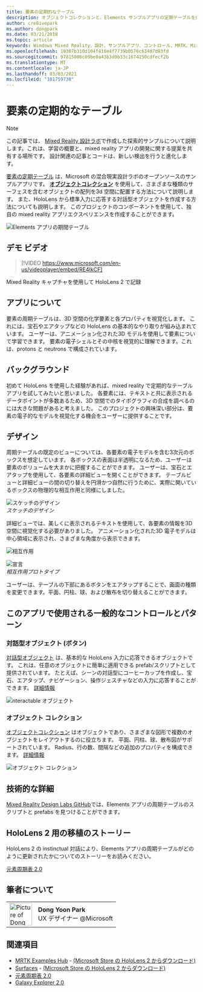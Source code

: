 ```yaml
---
title: 要素の定期的なテーブル
description: オブジェクトコレクションと、Elements サンプルアプリの定期テーブルを使用して、さまざまな種類のサーフェスを含む3D 空間内のオブジェクトの配列をレイアウトする方法について説明します。
author: cre8ivepark
ms.author: dongpark
ms.date: 03/21/2018
ms.topic: article
keywords: Windows Mixed Reality、設計、サンプルアプリ、コントロール、MRTK、Mixed Reality Toolkit、Unity、サンプルアプリ、アプリの例、オープンソース、Microsoft Store、HoloLens、mixed reality ヘッドセット、windows mixed reality ヘッドセット、virtual Reality ヘッドセット
ms.openlocfilehash: 19307b310d104f418e4f7739b0576c63407d83fd
ms.sourcegitcommit: 97815006c09be0a43b3d9b33c1674150cdfecf2b
ms.translationtype: MT
ms.contentlocale: ja-JP
ms.lasthandoff: 03/03/2021
ms.locfileid: "101759738"
---
```

# <a name="periodic-table-of-the-elements"></a>要素の定期的なテーブル

>[!NOTE]
>この記事では、 [Mixed Reality 設計ラボ](https://github.com/Microsoft/MRDesignLabs_Unity)で作成した探索的サンプルについて説明します。これは、学習の概要と、mixed reality アプリの開発に関する提案を共有する場所です。 設計関連の記事とコードは、新しい検出を行うと進化します。

[要素の定期テーブル](https://github.com/Microsoft/MRDesignLabs_Unity_PeriodicTable) は、Microsoft の混合現実設計ラボのオープンソースのサンプルアプリです。 **[オブジェクトコレクション](../../design/object-collection.md)** を使用して、さまざまな種類のサーフェスを含むオブジェクトの配列を3d 空間に配置する方法について説明します。 また、HoloLens から標準入力に応答する対話型オブジェクトを作成する方法についても説明します。 このプロジェクトのコンポーネントを使用して、独自の mixed reality アプリエクスペリエンスを作成することができます。

![Elements アプリの期間テーブル](images/640px-periodictable-hero.jpg)

## <a name="demo-video"></a>デモ ビデオ 
> [!VIDEO https://www.microsoft.com/en-us/videoplayer/embed/RE4IkCF]

Mixed Reality キャプチャを使用して HoloLens 2 で記録

## <a name="about-the-app"></a>アプリについて

要素の周期テーブルは、3D 空間の化学要素と各プロパティを視覚化します。 これには、宝石やエアタップなどの HoloLens の基本的なやり取りが組み込まれています。 ユーザーは、アニメーション化された3D モデルを使用して要素について学習できます。 要素の電子シェルとその中核を視覚的に理解できます。これは、protons と neutrons で構成されています。

## <a name="background"></a>バックグラウンド

初めて HoloLens を使用した経験があれば、mixed reality で定期的なテーブルアプリを試してみたいと思いました。 各要素には、テキストと共に表示されるデータポイントが多数あるため、3D 空間でのタイポグラフィの合成を調べるのには大きな問題があると考えました。 このプロジェクトの興味深い部分は、要素の電子的なモデルを視覚化する機会をユーザーに提供することです。

## <a name="design"></a>デザイン

周期テーブルの既定のビューについては、各要素の電子モデルを含む3次元のボックスを想定しています。 各ボックスの表面は半透明になるため、ユーザーは要素のボリュームを大まかに把握することができます。 ユーザーは、宝石とエアタップを使用して、各要素の詳細ビューを開くことができます。 テーブルビューと詳細ビューの間の切り替えを円滑かつ自然に行うために、実際に開いているボックスの物理的な相互作用と同様にしました。

![スケッチのデザイン](images/640px-sketch20170406.jpg)<br>
*スケッチのデザイン*

詳細ビューでは、美しくに表示されるテキストを使用して、各要素の情報を3D 空間に視覚化する必要がありました。 アニメーション化された3D 電子モデルは中心領域に表示され、さまざまな角度から表示できます。

![相互作用](images/640px-periodictable-interaction.jpg)

![宣言](images/640px-periodictable-prototypes.jpg)<br>
*相互作用プロトタイプ*

ユーザーは、テーブルの下部にあるボタンをエアタップすることで、画面の種類を変更できます。平面、円柱、球、および散布を切り替えることができます。

## <a name="common-controls-and-patterns-used-in-this-app"></a>このアプリで使用される一般的なコントロールとパターン

### <a name="interactable-object-button"></a>対話型オブジェクト (ボタン)

[対話型オブジェクト](../../design/interactable-object.md) は、基本的な HoloLens 入力に応答できるオブジェクトです。 これは、任意のオブジェクトに簡単に適用できる prefab/スクリプトとして提供されています。 たとえば、シーンの対話型にコーヒーカップを作成し、宝石、エアタップ、ナビゲーション、操作ジェスチャなどの入力に応答することができます。 [詳細情報](../../design/interactable-object.md)

![nteractable オブジェクト](images/640px-periodictable-interactableobject.jpg)

### <a name="object-collection"></a>オブジェクト コレクション

[オブジェクトコレクション](../../design/object-collection.md) はオブジェクトであり、さまざまな図形で複数のオブジェクトをレイアウトするのに役立ちます。 平面、円柱、球、散布図がサポートされています。 Radius、行の数、間隔などの追加のプロパティを構成できます。 [詳細情報](../../design/object-collection.md)

![オブジェクト コレクション](images/640px-periodictable-collections.jpg)

## <a name="technical-details"></a>技術的な詳細

[Mixed Reality Design Labs GitHub](https://github.com/Microsoft/MRDesignLabs_Unity_PeriodicTable)では、Elements アプリの周期テーブルのスクリプトと prefabs を見つけることができます。

## <a name="porting-story-for-hololens-2"></a>HoloLens 2 用の移植のストーリー

HoloLens 2 の instinctual 対話により、Elements アプリの周期テーブルがどのように更新されたかについてのストーリーをお読みください。

[元素周期表 2.0](https://medium.com/@dongyoonpark/bringing-the-periodic-table-of-the-elements-app-to-hololens-2-with-mrtk-v2-a6e3d8362158)




## <a name="about-the-author"></a>筆者について

<table style="border-collapse:collapse" padding-left="0px">
<tr>
<td style="border-style: none" width="60px"><img alt="Picture of Dong Yoon Park" width="60" height="60" src="images/dongyoonpark.jpg"></td>
<td style="border-style: none"><b>Dong Yoon Park</b><br>UX デザイナー @Microsoft</td>
</tr>
</table>

## <a name="see-also"></a>関連項目

* [MRTK Examples Hub](https://docs.microsoft.com/windows/mixed-reality/mrtk-docs/features/example-scenes/example-hub.md) - [(Microsoft Store の HoloLens 2 からダウンロード)](https://www.microsoft.com/en-us/p/mrtk-examples-hub/9mv8c39l2sj4)
* [Surfaces](sampleapp-surfaces.md) - [(Microsoft Store の HoloLens 2 からダウンロード)](https://www.microsoft.com/en-us/p/surfaces/9nvkpv3sk3x0)
* [元素周期表 2.0](https://medium.com/@dongyoonpark/bringing-the-periodic-table-of-the-elements-app-to-hololens-2-with-mrtk-v2-a6e3d8362158)
* [Galaxy Explorer 2.0](galaxy-explorer-update.md)